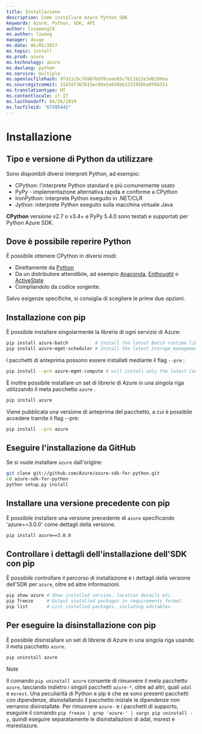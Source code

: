 ```yaml
---
title: Installazione
description: Come installare Azure Python SDK
keywords: Azure, Python, SDK, API
author: lisawong19
ms.author: liwong
manager: douge
ms.date: 06/05/2017
ms.topic: install
ms.prod: azure
ms.technology: azure
ms.devlang: python
ms.service: multiple
ms.openlocfilehash: 9fd11cbc7b987b970ceee85c7b11b22e3d6299ea
ms.sourcegitcommit: 31d7df367b15ec09a5a610eb333295bba0f6b351
ms.translationtype: HT
ms.contentlocale: it-IT
ms.lasthandoff: 06/26/2019
ms.locfileid: "67395442"
---
```

# <a name="installation"></a>Installazione

## <a name="which-python-and-which-version-to-use"></a>Tipo e versione di Python da utilizzare

Sono disponibili diversi interpreti Python, ad esempio:

* CPython: l'interprete Python standard e più comunemente usato
* PyPy - implementazione alternativa rapida e conforme a CPython
* IronPython: interprete Python eseguito in .NET/CLR
* Jython: interprete Python eseguito sulla macchina virtuale Java

**CPython** versione v2.7 o v3.4+ e PyPy 5.4.0 sono testati e supportati per Python Azure SDK.

## <a name="where-to-get-python"></a>Dove è possibile reperire Python

È possibile ottenere CPython in diversi modi:

* Direttamente da [Python](https://www.python.org/)
* Da un distributore attendibile, ad esempio [Anaconda](https://www.anaconda.com/), [Enthought](https://www.enthought.com/) o [ActiveState](https://www.activestate.com/)
* Compilandolo da codice sorgente.

Salvo esigenze specifiche, si consiglia di scegliere le prime due opzioni.

## <a name="installation-with-pip"></a>Installazione con pip

È possibile installare singolarmente la libreria di ogni servizio di Azure:

```bash
pip install azure-batch          # Install the latest Batch runtime library
pip install azure-mgmt-scheduler # Install the latest Storage management library
```

I pacchetti di anteprima possono essere installati mediante il flag `--pre` :

```bash
pip install --pre azure-mgmt-compute # will install only the latest Compute Management library
```

È inoltre possibile installare un set di librerie di Azure in una singola riga utilizzando il meta pacchetto `azure` .

```bash
pip install azure
```

Viene pubblicata una versione di anteprima del pacchetto, a cui è possibile accedere tramite il flag --pre:

```bash
pip install --pre azure
```

## <a name="install-from-github"></a>Eseguire l'installazione da GitHub

Se si vuole installare `azure` dall'origine:

```bash
git clone git://github.com/Azure/azure-sdk-for-python.git
cd azure-sdk-for-python
python setup.py install
```

## <a name="install-an-older-version-with-pip"></a>Installare una versione precedente con pip
È possibile installare una versione precedente di `azure` specificando 'azure==3.0.0' come dettagli della versione.
```bash
pip install azure==3.0.0 
```
## <a name="check-sdk-installation-details-with-pip"></a>Controllare i dettagli dell'installazione dell'SDK con pip
È possibile controllare il percorso di installazione e i dettagli della versione dell'SDK per `azure`, oltre ad altre informazioni.
```bash
pip show azure # Show installed version, location details etc.
pip freeze     # Output installed packages in requirements format.
pip list       # List installed packages, including editables.
```
## <a name="to-uninstall-with-pip"></a>Per eseguire la disinstallazione con pip
È possibile disinstallare un set di librerie di Azure in una singola riga usando il meta pacchetto `azure`.
```bash
pip uninstall azure 
```
> [!NOTE]
> Il comando `pip uninstall azure` consente di rimuovere il meta pacchetto `azure`, lasciando indietro i singoli pacchetti `azure-*`, oltre ad altri, quali `adal` e `msrest`. Una peculiarità di Python e pip è che se sono presenti pacchetti con dipendenze, disinstallando il pacchetto iniziale le dipendenze non verranno disinstallate. Per rimuovere `azure-` e i pacchetti di supporto, eseguire il comando `pip freeze | grep 'azure-' | xargs pip uninstall -y`, quindi eseguire separatamente le disinstallazioni di adal, msrest e msrestazure.

